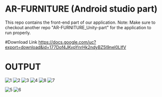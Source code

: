 # AR-FURNITURE (Android studio part)
This repo contains the front-end part of our application. Note: Make sure to checkout another repo "AR-FURNITURE_Unity-part" for the application to run properly.

#Download Link
https://docs.google.com/uc?export=download&id=177Dof4JKvpYnrHk2ndyBZ5l9nel0LIfV

# OUTPUT

![1](https://github.com/ClandEstine47/AR-FURNITURE_Android-part/assets/63846194/c097cb47-9d94-4e6d-98e9-a89ab819600f)
![2](https://github.com/ClandEstine47/AR-FURNITURE_Android-part/assets/63846194/e1693660-fd22-4ae3-a607-6c71390958f5)
![3](https://github.com/ClandEstine47/AR-FURNITURE_Android-part/assets/63846194/81ae2929-189b-47ef-b310-ddd5ff57ca5c)
![4](https://github.com/ClandEstine47/AR-FURNITURE_Android-part/assets/63846194/f8e54d17-178f-4fc6-a41e-d5a10130c4eb)
![8](https://github.com/ClandEstine47/AR-FURNITURE_Android-part/assets/63846194/b0539e0e-7eda-420b-a38a-1e1ea1bd8110)
![7](https://github.com/ClandEstine47/AR-FURNITURE_Android-part/assets/63846194/02bfeda6-690d-4623-a0f7-475598df75ab)

![5](https://github.com/ClandEstine47/AR-FURNITURE_Android-part/assets/63846194/c17b94de-f935-40ed-b59c-0f4c97d54094)
![6](https://github.com/ClandEstine47/AR-FURNITURE_Android-part/assets/63846194/ea8bf585-6adb-490f-a70e-85e4c34255fa)

